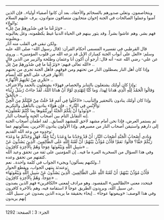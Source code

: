 ------------------------------------------------------------------------

ويتخاصمون. وتغلي صدورهم بالسخائم والأحقاد، بعد أن كانوا أصفياء أولياء..
فإن الذين آمنوا وعملوا الصالحات في الجنة إخوان متحابون متصافون متوادون،
يرف عليهم السلام والولاء:  
«وَنَزَعْنا ما فِي صُدُورِهِمْ مِنْ غِلٍّ» ..  
فهم بشر. وهم عاشوا بشراً. وقد يثور بينهم في الحياة الدنيا غيظ يكظمونه،
وغل يغالبونه ويغلبونه..  
ولكن تبقى في القلب منه آثار.  
قال القرطبي في تفسيره المسمى أحكام القرآن: (قال رسول الله- صلى الله عليه
وسلم: «الغل على أبواب الجنة كمبارك الإبل قد نزعه الله من قلوب المؤمنين»
.. وروي عن علي- رضي الله عنه- أنه قال: أرجو أن أكون أنا وعثمان وطلحة
والزبير من الذين قال الله تعالى فيهم: «وَنَزَعْنا ما فِي صُدُورِهِمْ مِنْ غِلٍّ» ..  
وإذا كان أهل النار يصطلون النار من تحتهم ومن فوقهم. فأهل الجنة تجري من
تحتهم الأنهار فترف على الجو كله أنسام:  
«تَجْرِي مِنْ تَحْتِهِمُ الْأَنْهارُ» ..  
وإذا كان أولئك يشتغلون بالتنابز والخصام، فهؤلاء يشتغلون بالحمد
والاعتراف:  
«وَقالُوا الْحَمْدُ لِلَّهِ الَّذِي هَدانا لِهذا، وَما كُنَّا لِنَهْتَدِيَ لَوْلا أَنْ هَدانَا اللَّهُ،
لَقَدْ جاءَتْ رُسُلُ رَبِّنا بِالْحَقِّ» ..  
وإذا كان أولئك ينادون بالتحقير والتأنيب: «ادْخُلُوا فِي أُمَمٍ قَدْ خَلَتْ مِنْ قَبْلِكُمْ
مِنَ الْجِنِّ وَالْإِنْسِ فِي النَّارِ» .. فإن هؤلاء ينادون بالتأهيل والتكريم:  
«وَنُودُوا أَنْ تِلْكُمُ الْجَنَّةُ أُورِثْتُمُوها بِما كُنْتُمْ تَعْمَلُونَ» ..  
إنه التقابل التام بين أصحاب الجنة وأصحاب النار.  
ثم يستمر العرض، فإذا نحن أمام مشهد لاحق للمشهد السابق.. لقد اطمأن أصحاب
الجنة إلى دارهم واستيقن أصحاب النار من مصيرهم. وإذا الأولون ينادون
الآخرين، يسألونهم عما وجدوه من وعد الله القديم:  
«وَنادى أَصْحابُ الْجَنَّةِ أَصْحابَ النَّارِ: أَنْ قَدْ وَجَدْنا ما وَعَدَنا رَبُّنا حَقًّا، فَهَلْ وَجَدْتُمْ
ما وَعَدَ رَبُّكُمْ حَقًّا؟ قالُوا: نَعَمْ! فَأَذَّنَ مُؤَذِّنٌ بَيْنَهُمْ: أَنْ لَعْنَةُ اللَّهِ عَلَى الظَّالِمِينَ.
الَّذِينَ يَصُدُّونَ عَنْ سَبِيلِ اللَّهِ وَيَبْغُونَها عِوَجاً وَهُمْ بِالْآخِرَةِ كافِرُونَ» ..  
وفي هذا السؤال من السخرية المرة ما فيه.. إن المؤمنين على ثقة من تحقق
وعيد الله كثقتهم من تحقق وعده.  
ولكنهم يسألون! ويجيء الجواب في كلمة واحدة.. نعم..!  
وعندئذ ينتهي الجواب، ويقطع الحوار:  
«فَأَذَّنَ مُؤَذِّنٌ بَيْنَهُمْ: أَنْ لَعْنَةُ اللَّهِ عَلَى الظَّالِمِينَ. الَّذِينَ يَصُدُّونَ عَنْ سَبِيلِ اللَّهِ
وَيَبْغُونَها عِوَجاً، وَهُمْ بِالْآخِرَةِ كافِرُونَ» ..  
فيتحدد معنى «الظالمين» المقصود. وهو مرادف لمعنى «الكافرين» فهم الذين
يصدون عن سبيل الله، ويريدون الطريق عوجاً لا استقامة فيه، وهم بالآخرة
كافرون.  
وفي هذا الوصف: «ويبغونها عوجاً» .. إيحاء بحقيقة ما يريده الذين يصدون عن
سبيل الله. إنهم يريدون

------------------------------------------------------------------------

الجزء: 3 ¦ الصفحة: 1292
